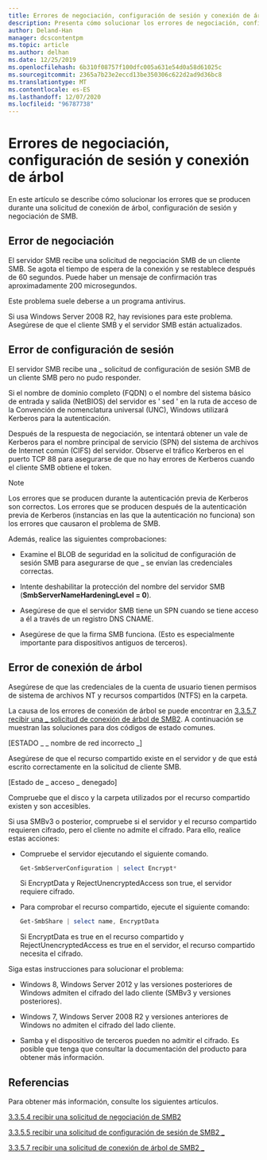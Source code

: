 ```yaml
---
title: Errores de negociación, configuración de sesión y conexión de árbol
description: Presenta cómo solucionar los errores de negociación, configuración de sesión y conexión de árbol.
author: Deland-Han
manager: dcscontentpm
ms.topic: article
ms.author: delhan
ms.date: 12/25/2019
ms.openlocfilehash: 6b310f08757f100dfc005a631e54d0a58d61025c
ms.sourcegitcommit: 2365a7b23e2eccd13be350306c622d2ad9d36bc8
ms.translationtype: MT
ms.contentlocale: es-ES
ms.lasthandoff: 12/07/2020
ms.locfileid: "96787738"
---
```

# <a name="negotiate-session-setup-and-tree-connect-failures"></a>Errores de negociación, configuración de sesión y conexión de árbol

En este artículo se describe cómo solucionar los errores que se producen durante una solicitud de conexión de árbol, configuración de sesión y negociación de SMB.

## <a name="negotiate-fails"></a>Error de negociación

El servidor SMB recibe una solicitud de negociación SMB de un cliente SMB. Se agota el tiempo de espera de la conexión y se restablece después de 60 segundos. Puede haber un mensaje de confirmación tras aproximadamente 200 microsegundos.

Este problema suele deberse a un programa antivirus.

Si usa Windows Server 2008 R2, hay revisiones para este problema. Asegúrese de que el cliente SMB y el servidor SMB están actualizados.

## <a name="session-setup-fails"></a>Error de configuración de sesión

El servidor SMB recibe una \_ solicitud de configuración de sesión SMB de un cliente SMB pero no pudo responder.

Si el nombre de dominio completo (FQDN) o el nombre del sistema básico de entrada y salida (NetBIOS) del servidor es ' sed ' en la ruta de acceso de la Convención de nomenclatura universal (UNC), Windows utilizará Kerberos para la autenticación.

Después de la respuesta de negociación, se intentará obtener un vale de Kerberos para el nombre principal de servicio (SPN) del sistema de archivos de Internet común (CIFS) del servidor. Observe el tráfico Kerberos en el puerto TCP 88 para asegurarse de que no hay errores de Kerberos cuando el cliente SMB obtiene el token.

> [!NOTE]
> Los errores que se producen durante la autenticación previa de Kerberos son correctos. Los errores que se producen después de la autenticación previa de Kerberos (instancias en las que la autenticación no funciona) son los errores que causaron el problema de SMB.

Además, realice las siguientes comprobaciones:

- Examine el BLOB de seguridad en la solicitud de configuración de sesión SMB para asegurarse de que \_ se envían las credenciales correctas.

- Intente deshabilitar la protección del nombre del servidor SMB (**SmbServerNameHardeningLevel = 0**).

- Asegúrese de que el servidor SMB tiene un SPN cuando se tiene acceso a él a través de un registro DNS CNAME.

- Asegúrese de que la firma SMB funciona. (Esto es especialmente importante para dispositivos antiguos de terceros).

## <a name="tree-connect-fails"></a>Error de conexión de árbol

Asegúrese de que las credenciales de la cuenta de usuario tienen permisos de sistema de archivos NT y recursos compartidos (NTFS) en la carpeta.

La causa de los errores de conexión de árbol se puede encontrar en [3.3.5.7 recibir una \_ solicitud de conexión de árbol de SMB2](/openspecs/windows_protocols/ms-smb2/652e0c14-5014-4470-999d-b174d7b2da87). A continuación se muestran las soluciones para dos códigos de estado comunes.

\[ESTADO \_ \_ nombre de red incorrecto \_\]

Asegúrese de que el recurso compartido existe en el servidor y de que está escrito correctamente en la solicitud de cliente SMB.

\[Estado de \_ acceso \_ denegado\]

Compruebe que el disco y la carpeta utilizados por el recurso compartido existen y son accesibles.

Si usa SMBv3 o posterior, compruebe si el servidor y el recurso compartido requieren cifrado, pero el cliente no admite el cifrado. Para ello, realice estas acciones:

- Compruebe el servidor ejecutando el siguiente comando.

  ```PowerShell
  Get-SmbServerConfiguration | select Encrypt*
  ```

  Si EncryptData y RejectUnencryptedAccess son true, el servidor requiere cifrado.

- Para comprobar el recurso compartido, ejecute el siguiente comando:

  ```PowerShell
  Get-SmbShare | select name, EncryptData  
  ```

  Si EncryptData es true en el recurso compartido y RejectUnencryptedAccess es true en el servidor, el recurso compartido necesita el cifrado.

Siga estas instrucciones para solucionar el problema:

- Windows 8, Windows Server 2012 y las versiones posteriores de Windows admiten el cifrado del lado cliente (SMBv3 y versiones posteriores).

- Windows 7, Windows Server 2008 R2 y versiones anteriores de Windows no admiten el cifrado del lado cliente.

- Samba y el dispositivo de terceros pueden no admitir el cifrado. Es posible que tenga que consultar la documentación del producto para obtener más información.

## <a name="references"></a>Referencias

Para obtener más información, consulte los siguientes artículos.

[3.3.5.4 recibir una solicitud de negociación de SMB2](/openspecs/windows_protocols/ms-smb2/b39f253e-4963-40df-8dff-2f9040ebbeb1)

[3.3.5.5 recibir una solicitud de configuración de sesión de SMB2 \_](/openspecs/windows_protocols/ms-smb2/e545352b-9f2b-4c5e-9350-db46e4f6755e)

[3.3.5.7 recibir una solicitud de conexión de árbol de SMB2 \_](/openspecs/windows_protocols/ms-smb2/652e0c14-5014-4470-999d-b174d7b2da87)
